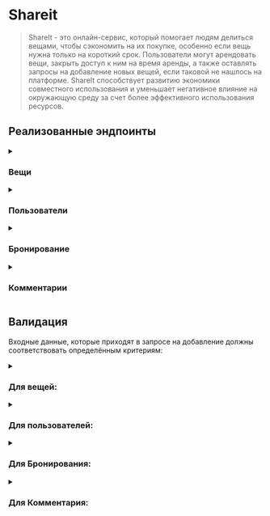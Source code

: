 # Shareit

> ShareIt - это онлайн-сервис, который помогает людям 
> делиться вещами, чтобы сэкономить на их покупке, 
> особенно если вещь нужна только на короткий срок. 
> Пользователи могут арендовать вещи, 
> закрыть доступ к ним на время аренды, 
> а также оставлять запросы на добавление новых вещей, 
> если таковой не нашлось на платформе. 
> ShareIt способствует развитию экономики 
> совместного использования и уменьшает 
> негативное влияние на окружающую среду 
> за счет более эффективного использования ресурсов.

## Реализованные эндпоинты

<details>
  <summary><h3>Вещи</h3></summary>

* **POST**  `/items`                    — Добавление новой вещи
* **PATCH** `/items/{itemId}`           — Редактирование вещи. Изменить можно название,
  описание и статус доступа к аренде.
  Редактировать вещь может только её владелец
* **GET**   `/items/{itemId}`           — Просмотр информации о конкретной вещи по её идентификатору.
  Информацию о вещи может просмотреть любой пользователь
* **GET**   `/items`                    — Просмотр владельцем списка всех его вещей с указанием названия
  и описания для каждой
* **GET**   `/items/search?text={text}` — Поиск доступных вещей содержащих параметр text в названии или описании

</details>

<details>
  <summary><h3>Пользователи</h3></summary>

* **POST**   `/users`          — `создание` пользователя
* **PATCH**  `/users/{userId}` — `редактирование` пользователя
* **GET**    `/users/{userId}` — `получение` информации о пользователе `по идентификатору`
* **GET**    `/users`          — `получение всех` пользователей
* **DELETE** `/users/{userId}` — `удаление` пользователя `по идентификатору`

</details>

<details>
  <summary><h3>Бронирование</h3></summary>

* **POST**  `/bookings`             — Запрос может быть создан любым пользователем,
  а затем подтверждён владельцем вещи. После создания
  запрос находится в статусе WAITING — «ожидает подтверждения»
* **PATCH** `/bookings/{bookingId}` — Подтверждение или отклонение запроса на бронирование,
  может быть выполнено только владельцем вещи.
  Затем статус бронирования становится либо APPROVED, либо REJECTED.
  параметр approved может принимать значения true или false
* **GET**   `/bookings/{bookingId}` — Получение данных о конкретном бронировании (включая его статус).
  Может быть выполнено либо автором бронирования, либо владельцем вещи,
  к которой относится бронирование
* **GET**   `/users`                — Получение списка всех бронирований текущего пользователя.
  Параметр state необязательный и по умолчанию равен ALL — «все».
  Также он может принимать значения CURRENT — «текущие»,
  PAST — «завершённые», FUTURE — «будущие», WAITING — «ожидающие подтверждения»,
  REJECTED — «отклонённые». Бронирования возвращаются отсортированными по дате
  от более новых к более старым
* **GET**   `/users/owner`          — Получение списка бронирований для всех вещей текущего пользователя.
  Этот запрос имеет смысл для владельца хотя бы одной вещи.
  Работа параметра state аналогична его работе в предыдущем сценарии

</details>

<details>
  <summary><h3>Комментарии</h3></summary>

* **POST** `/items/{itemId}/comment` — создание комментария
* **GET**  `/items/{itemId}`         — отзывы для конкретной вещи
* **GET**  `/items`                  — отзывы для всех вещей данного пользователя

</details>

## Валидация

Входные данные, которые приходят в запросе на добавление
должны соответствовать определённым критериям:

<details>
    <summary><h3>Для вещей:</h3></summary>

* Название должно быть указано и не быть пустым
* Описание должно быть указано и не быть пустым
* Статус шеринга должен быть указан

</details>

<details>
    <summary><h3>Для пользователей:</h3></summary>

* Электронная почта должна быть указанна, соответствовать формату e-mail, а также быть уникальной

</details>

<details>
    <summary><h3>Для Бронирования:</h3></summary>

* Идентификатор вещи должен быть указан
* Время старта бронирования должно быть указано, находиться в будущем или настоящим
* Время конца бронирования должно быть указано, находиться в будущем или настоящим, а также следовать после времени
  старта

</details>

<details>
    <summary><h3>Для Комментария:</h3></summary>

* Текст комментария должен быть указан и не быть пустым

</details>
